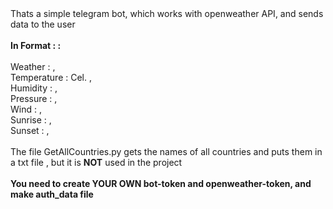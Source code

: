 <div>Thats a simple telegram bot, which works with openweather API, and sends data to the user</div></br>
<div>
  <b>In Format : :</b> 
</div></br>
<div>
  Weather : , </br>
  Temperature : Cel. , </br>
  Humidity : , </br>
  Pressure : , </br>
  Wind : , </br>
  Sunrise : , </br>
  Sunset : , </br>
</div> </br>

<div>
 The file GetAllCountries.py gets the names of all countries and puts them in a txt file , but it is <b>NOT</b> used in the project
</div></br>
<div>
  <b>You need to create YOUR OWN bot-token and openweather-token, and make auth_data file</b>
</div>
